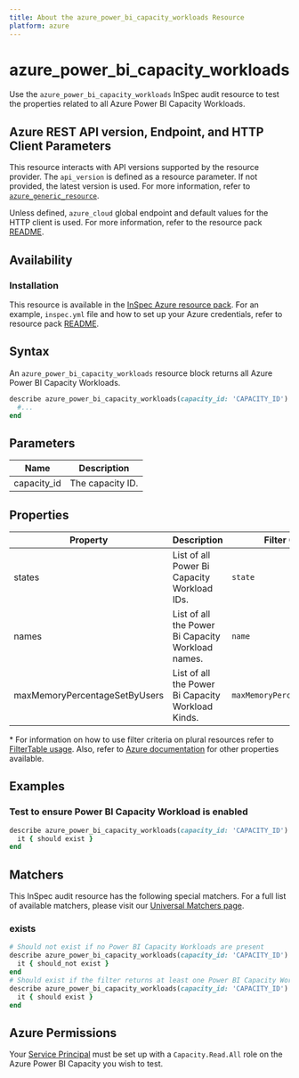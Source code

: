 ```yaml
---
title: About the azure_power_bi_capacity_workloads Resource
platform: azure
---
```


# azure_power_bi_capacity_workloads

Use the `azure_power_bi_capacity_workloads` InSpec audit resource to test the properties related to all Azure Power BI Capacity Workloads.

## Azure REST API version, Endpoint, and HTTP Client Parameters

This resource interacts with API versions supported by the resource provider. The `api_version` is defined as a resource parameter.
If not provided, the latest version is used. For more information, refer to [`azure_generic_resource`](azure_generic_resource.md).

Unless defined, `azure_cloud` global endpoint and default values for the HTTP client is used. For more information, refer to the resource pack [README](../../README.md).

## Availability

### Installation

This resource is available in the [InSpec Azure resource pack](https://github.com/inspec/inspec-azure). For an example, `inspec.yml` file and how to set up your Azure credentials, refer to resource pack [README](../../README.md#Service-Principal).

## Syntax

An `azure_power_bi_capacity_workloads` resource block returns all Azure Power BI Capacity Workloads.

```ruby
describe azure_power_bi_capacity_workloads(capacity_id: 'CAPACITY_ID') do
  #...
end
```

## Parameters

| Name           | Description                                                                      |
|----------------|----------------------------------------------------------------------------------|
| capacity_id    | The capacity ID.                                                                      |


## Properties

|Property                   | Description                                                            | Filter Criteria<superscript>*</superscript> |
|---------------------------|------------------------------------------------------------------------|------------------|
| states                    | List of all Power Bi Capacity Workload IDs.                            | `state`          |
| names                     | List of all the Power Bi Capacity Workload names.                      | `name`           |
| maxMemoryPercentageSetByUsers | List of all the Power Bi Capacity Workload Kinds.                  | `maxMemoryPercentageSetByUser`|


<superscript>*</superscript> For information on how to use filter criteria on plural resources refer to [FilterTable usage](https://github.com/inspec/inspec/blob/master/dev-docs/filtertable-usage.md).
Also, refer to [Azure documentation](https://docs.microsoft.com/en-us/rest/api/power-bi/capacities/get-Workloads) for other properties available.

## Examples

### Test to ensure Power BI Capacity Workload is enabled

```ruby
describe azure_power_bi_capacity_workloads(capacity_id: 'CAPACITY_ID').where(state: 'Enabled') do
  it { should exist }
end
```

## Matchers

This InSpec audit resource has the following special matchers. For a full list of available matchers, please visit our [Universal Matchers page](https://www.inspec.io/docs/reference/matchers/).

### exists

```ruby
# Should not exist if no Power BI Capacity Workloads are present
describe azure_power_bi_capacity_workloads(capacity_id: 'CAPACITY_ID') do
  it { should_not exist }
end
# Should exist if the filter returns at least one Power BI Capacity Workloads
describe azure_power_bi_capacity_workloads(capacity_id: 'CAPACITY_ID') do
  it { should exist }
end
```

## Azure Permissions
Your [Service Principal](https://docs.microsoft.com/en-us/azure/azure-resource-manager/resource-group-create-service-principal-portal) must be set up with a `Capacity.Read.All` role on the Azure Power BI Capacity you wish to test.
